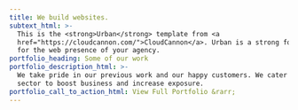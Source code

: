 ```yaml
---
title: We build websites.
subtext_html: >-
  This is the <strong>Urban</strong> template from <a
  href="https://cloudcannon.com/">CloudCannon</a>. Urban is a strong foundation
  for the web presence of your agency.
portfolio_heading: Some of our work
portfolio_description_html: >-
  We take pride in our previous work and our happy customers. We cater to any
  sector to boost business and increase exposure.
portfolio_call_to_action_html: View Full Portfolio &rarr;
---
```


